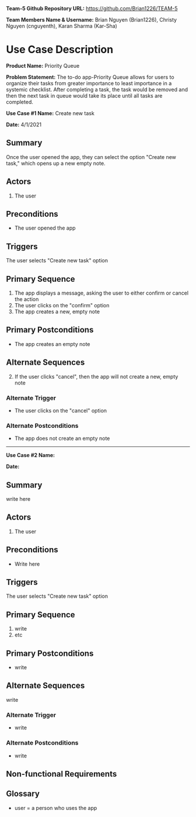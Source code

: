 **Team-5 Github Repository URL:** https://github.com/Brian1226/TEAM-5

**Team Members Name & Username:** Brian Nguyen (Brian1226), Christy Nguyen (cnguyenth), Karan Sharma (Kar-Sha)


# Use Case Description

**Product Name:** Priority Queue

**Problem Statement:** The to-do app-Priority Queue allows for users to organize their tasks from greater importance to least importance in a systemic checklist. After completing a task, the task would be removed and then the next task in queue would take its place until all tasks are completed.



**Use Case #1 Name:** Create new task

**Date:** 4/1/2021

 

## Summary

Once the user opened the app, they can select the option "Create new task," which opens up a new empty note.

 
 
## Actors

1. The user



## Preconditions

* The user opened the app

 

## Triggers

The user selects "Create new task" option

 

## Primary Sequence

1. The app displays a message, asking the user to either confirm or cancel the action
2. The user clicks on the "confirm" option
3. The app creates a new, empty note



## Primary Postconditions

* The app creates an empty note



## Alternate Sequences

2. If the user clicks "cancel", then the app will not create a new, empty note

 

### Alternate Trigger

* The user clicks on the "cancel" option

### Alternate Postconditions

* The app does not create an empty note

***

**Use Case #2 Name:** 

**Date:** 

 

## Summary

write here

 
 
## Actors

1. The user



## Preconditions

* Write here

 

## Triggers

The user selects "Create new task" option

 

## Primary Sequence

1. write
2. etc




## Primary Postconditions

* write



## Alternate Sequences

write

 

### Alternate Trigger

* write

### Alternate Postconditions

* write
 

## Non-functional Requirements

 

## Glossary
* user = a person who uses the app
